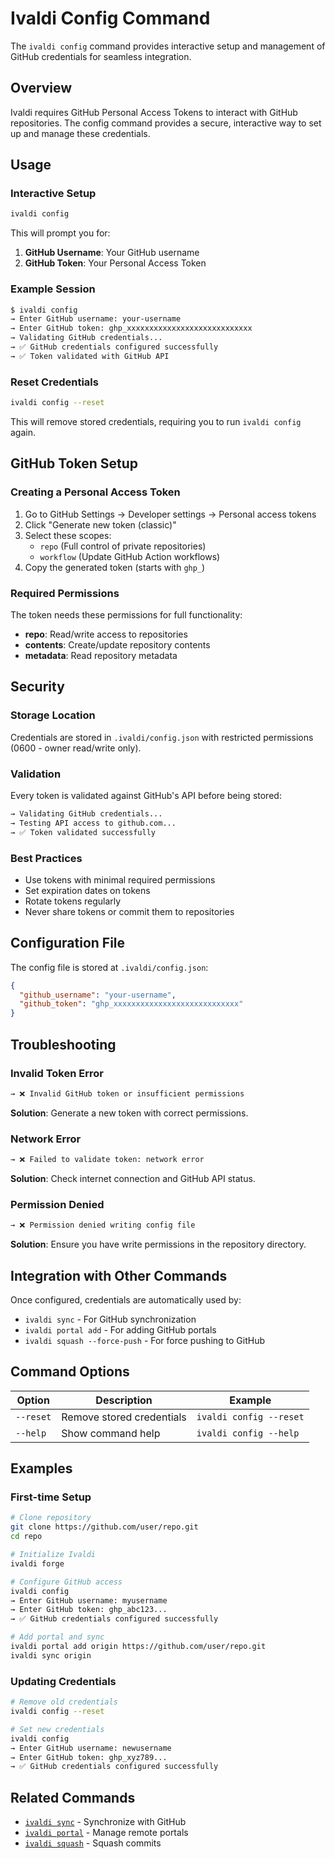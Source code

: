 # Ivaldi Config Command

The `ivaldi config` command provides interactive setup and management of GitHub credentials for seamless integration.

## Overview

Ivaldi requires GitHub Personal Access Tokens to interact with GitHub repositories. The config command provides a secure, interactive way to set up and manage these credentials.

## Usage

### Interactive Setup
```bash
ivaldi config
```

This will prompt you for:
1. **GitHub Username**: Your GitHub username
2. **GitHub Token**: Your Personal Access Token

### Example Session
```bash
$ ivaldi config
→ Enter GitHub username: your-username
→ Enter GitHub token: ghp_xxxxxxxxxxxxxxxxxxxxxxxxxxxx
→ Validating GitHub credentials...
→ ✅ GitHub credentials configured successfully
→ ✅ Token validated with GitHub API
```

### Reset Credentials
```bash
ivaldi config --reset
```

This will remove stored credentials, requiring you to run `ivaldi config` again.

## GitHub Token Setup

### Creating a Personal Access Token

1. Go to GitHub Settings → Developer settings → Personal access tokens
2. Click "Generate new token (classic)"
3. Select these scopes:
   - `repo` (Full control of private repositories)
   - `workflow` (Update GitHub Action workflows)
4. Copy the generated token (starts with `ghp_`)

### Required Permissions

The token needs these permissions for full functionality:
- **repo**: Read/write access to repositories
- **contents**: Create/update repository contents
- **metadata**: Read repository metadata

## Security

### Storage Location
Credentials are stored in `.ivaldi/config.json` with restricted permissions (0600 - owner read/write only).

### Validation
Every token is validated against GitHub's API before being stored:
```bash
→ Validating GitHub credentials...
→ Testing API access to github.com...
→ ✅ Token validated successfully
```

### Best Practices
- Use tokens with minimal required permissions
- Set expiration dates on tokens
- Rotate tokens regularly
- Never share tokens or commit them to repositories

## Configuration File

The config file is stored at `.ivaldi/config.json`:
```json
{
  "github_username": "your-username",
  "github_token": "ghp_xxxxxxxxxxxxxxxxxxxxxxxxxxxx"
}
```

## Troubleshooting

### Invalid Token Error
```bash
→ ❌ Invalid GitHub token or insufficient permissions
```
**Solution**: Generate a new token with correct permissions.

### Network Error
```bash
→ ❌ Failed to validate token: network error
```
**Solution**: Check internet connection and GitHub API status.

### Permission Denied
```bash
→ ❌ Permission denied writing config file
```
**Solution**: Ensure you have write permissions in the repository directory.

## Integration with Other Commands

Once configured, credentials are automatically used by:
- `ivaldi sync` - For GitHub synchronization
- `ivaldi portal add` - For adding GitHub portals
- `ivaldi squash --force-push` - For force pushing to GitHub

## Command Options

| Option | Description | Example |
|--------|-------------|---------|
| `--reset` | Remove stored credentials | `ivaldi config --reset` |
| `--help` | Show command help | `ivaldi config --help` |

## Examples

### First-time Setup
```bash
# Clone repository
git clone https://github.com/user/repo.git
cd repo

# Initialize Ivaldi
ivaldi forge

# Configure GitHub access
ivaldi config
→ Enter GitHub username: myusername
→ Enter GitHub token: ghp_abc123...
→ ✅ GitHub credentials configured successfully

# Add portal and sync
ivaldi portal add origin https://github.com/user/repo.git
ivaldi sync origin
```

### Updating Credentials
```bash
# Remove old credentials
ivaldi config --reset

# Set new credentials
ivaldi config
→ Enter GitHub username: newusername
→ Enter GitHub token: ghp_xyz789...
→ ✅ GitHub credentials configured successfully
```

## Related Commands

- [`ivaldi sync`](SYNC_COMMAND.md) - Synchronize with GitHub
- [`ivaldi portal`](PORTAL_COMMAND.md) - Manage remote portals
- [`ivaldi squash`](SQUASH_COMMAND.md) - Squash commits